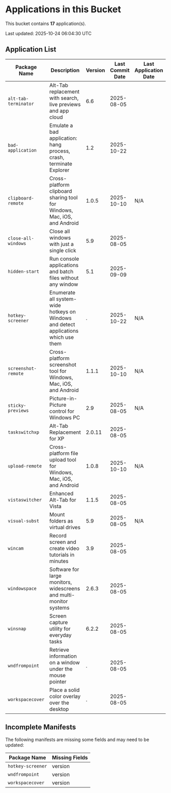 # Applications in this Bucket

This bucket contains **17** application(s).

Last updated: 2025-10-24 06:04:30 UTC

## Application List

| Package Name | Description | Version | Last Commit Date | Last Application Date | Download | Homepage |
|--------------|-------------|---------|------------------|-----------------------|----------|----------|
| `alt-tab-terminator` | Alt-Tab replacement with search, live previews and app cloud | 6.6 | 2025-08-05 |  | [Download](https://www.ntwind.com/download/AltTabTer_6.6-setup.exe) | [Link](https://www.ntwind.com/software/alttabter.html) |
| `bad-application` | Emulate a bad application: hang process, crash, terminate Explorer | 1.2 | 2025-10-22 |  | [Download](https://www.ntwind.com/download/BadApp.zip) | [Link](https://www.ntwind.com/freeware/badapp.html) |
| `clipboard-remote` | Cross-platform clipboard sharing tool for Windows, Mac, iOS, and Android | 1.0.5 | 2025-10-10 | N/A | [Download](https://www.ntwind.com/download/ClipboardRemote_1.0.5-win-x64.exe) | [Link](https://www.ntwind.com/software/clipboardremote.html) |
| `close-all-windows` | Close all windows with just a single click | 5.9 | 2025-08-05 |  | [Download](https://www.ntwind.com/download/CloseAll_5.9-setup.exe) | [Link](https://www.ntwind.com/software/closeall.html) |
| `hidden-start` | Run console applications and batch files without any window | 5.1 | 2025-09-09 |  | [Download](https://www.ntwind.com/download/Hstart_5.1-setup.exe) | [Link](https://www.ntwind.com/software/hstart.html) |
| `hotkey-screener` | Enumerate all system-wide hotkeys on Windows and detect applications which use them | . | 2025-10-22 | N/A | [Download](https://www.ntwind.com/download/HotkeyScreener.zip) | [Link](https://www.ntwind.com/freeware/hotkeyscreen.html) |
| `screenshot-remote` | Cross-platform screenshot tool for Windows, Mac, iOS, and Android | 1.1.1 | 2025-10-10 | N/A | [Download](https://www.ntwind.com/download/ScreenshotRemote_1.1.1-win-x64.exe) | [Link](https://www.ntwind.com/software/screenshotremote.html) |
| `sticky-previews` | Picture-in-Picture control for Windows PC | 2.9 | 2025-08-05 | N/A | [Download](https://www.ntwind.com/download/StickyPreviews_2.9-setup.exe) | [Link](https://www.ntwind.com/software/stickypreviews.html) |
| `taskswitchxp` | Alt-Tab Replacement for XP | 2.0.11 | 2025-08-05 |  | [Download](https://www.ntwind.com/download/TaskSwitchXP_2.0.11.exe) | [Link](https://www.ntwind.com/freeware/taskswitchxp.html) |
| `upload-remote` | Cross-platform file upload tool for Windows, Mac, iOS, and Android | 1.0.8 | 2025-10-10 | N/A | [Download](https://www.ntwind.com/download/UploadRemote_1.0.8-win-x64.exe) | [Link](https://www.ntwind.com/software/uploadremote.html) |
| `vistaswitcher` | Enhanced Alt-Tab for Vista | 1.1.5 | 2025-08-05 |  | [Download](https://www.ntwind.com/download/VistaSwitcher_1.1.5.exe) | [Link](https://www.ntwind.com/freeware/vistaswitcher.html) |
| `visual-subst` | Mount folders as virtual drives | 5.9 | 2025-08-05 | N/A | [Download](https://www.ntwind.com/download/VSubst_5.9-setup.exe) | [Link](https://www.ntwind.com/software/vsubst.html) |
| `wincam` | Record screen and create video tutorials in minutes | 3.9 | 2025-08-05 |  | [Download](https://www.ntwind.com/download/WinCam_3.9-setup.exe) | [Link](https://www.ntwind.com/software/wincam.html) |
| `windowspace` | Software for large monitors, widescreens and multi-monitor systems | 2.6.3 | 2025-08-05 |  | [Download](https://www.ntwind.com/download/WindowSpace_2.6.3-setup.exe) | [Link](https://www.ntwind.com/software/windowspace.html) |
| `winsnap` | Screen capture utility for everyday tasks | 6.2.2 | 2025-08-05 |  | [Download](https://www.ntwind.com/download/WinSnap_6.2.2-setup.exe) | [Link](https://www.ntwind.com/software/winsnap.html) |
| `wndfrompoint` | Retrieve information on a window under the mouse pointer | . | 2025-08-05 |  | [Download](https://www.ntwind.com/download/WndFromPoint.zip) | [Link](https://www.ntwind.com/freeware/wndfrompoint.html) |
| `workspacecover` | Place a solid color overlay over the desktop | . | 2025-08-05 |  | [Download](https://www.ntwind.com/download/WorkspaceCover.zip) | [Link](https://www.ntwind.com/freeware/workspacecover.html) |

## Incomplete Manifests

The following manifests are missing some fields and may need to be updated:

| Package Name | Missing Fields |
|--------------|----------------|
| `hotkey-screener` | version |
| `wndfrompoint` | version |
| `workspacecover` | version |
